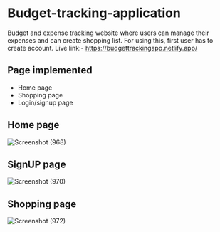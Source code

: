 # Budget-tracking-application
Budget and expense tracking website where users can manage their expenses and can create shopping list.
For using this, first user has to create account.
Live link:- https://budgettrackingapp.netlify.app/

## Page implemented

- Home page
- Shopping page
- Login/signup page

## Home page
![Screenshot (968)](https://user-images.githubusercontent.com/60172576/218246842-2bc96a79-86d2-4d3a-bba3-bbd659d1e1aa.png)


## SignUP page
![Screenshot (970)](https://user-images.githubusercontent.com/60172576/218247707-5dab5028-8625-486e-b1bb-efe257262d18.png)

## Shopping page
![Screenshot (972)](https://user-images.githubusercontent.com/60172576/218247802-8e57295b-5b3f-48d4-958c-2d3c2548ef4f.png)





